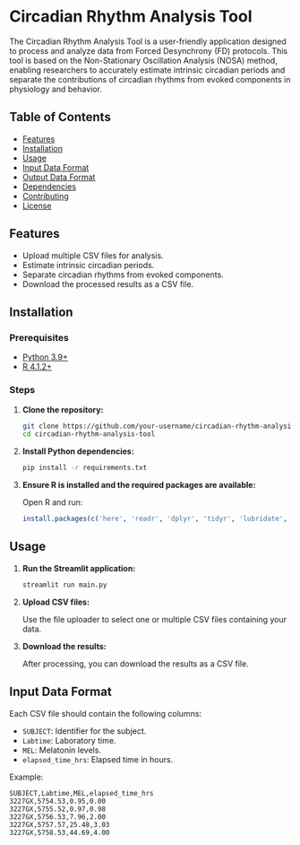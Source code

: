 # Circadian Rhythm Analysis Tool

The Circadian Rhythm Analysis Tool is a user-friendly application designed to process and analyze data from Forced Desynchrony (FD) protocols. This tool is based on the Non-Stationary Oscillation Analysis (NOSA) method, enabling researchers to accurately estimate intrinsic circadian periods and separate the contributions of circadian rhythms from evoked components in physiology and behavior.

## Table of Contents

- [Features](#features)
- [Installation](#installation)
- [Usage](#usage)
- [Input Data Format](#input-data-format)
- [Output Data Format](#output-data-format)
- [Dependencies](#dependencies)
- [Contributing](#contributing)
- [License](#license)

## Features

- Upload multiple CSV files for analysis.
- Estimate intrinsic circadian periods.
- Separate circadian rhythms from evoked components.
- Download the processed results as a CSV file.

## Installation

### Prerequisites

- [Python 3.9+](https://www.python.org/downloads/)
- [R 4.1.2+](https://cran.r-project.org/mirrors.html)

### Steps

1. **Clone the repository:**

    ```sh
    git clone https://github.com/your-username/circadian-rhythm-analysis-tool.git
    cd circadian-rhythm-analysis-tool
    ```

2. **Install Python dependencies:**

    ```sh
    pip install -r requirements.txt
    ```

3. **Ensure R is installed and the required packages are available:**

    Open R and run:

    ```r
    install.packages(c('here', 'readr', 'dplyr', 'tidyr', 'lubridate', 'numbers', 'Matrix', 'nlme'), repos='http://cran.us.r-project.org')
    ```

## Usage

1. **Run the Streamlit application:**

    ```sh
    streamlit run main.py
    ```

2. **Upload CSV files:**

    Use the file uploader to select one or multiple CSV files containing your data.

3. **Download the results:**

    After processing, you can download the results as a CSV file.

## Input Data Format

Each CSV file should contain the following columns:

- `SUBJECT`: Identifier for the subject.
- `Labtime`: Laboratory time.
- `MEL`: Melatonin levels.
- `elapsed_time_hrs`: Elapsed time in hours.

Example:

```csv
SUBJECT,Labtime,MEL,elapsed_time_hrs
3227GX,5754.53,0.95,0.00
3227GX,5755.52,0.97,0.98
3227GX,5756.53,7.96,2.00
3227GX,5757.57,25.48,3.03
3227GX,5758.53,44.69,4.00
